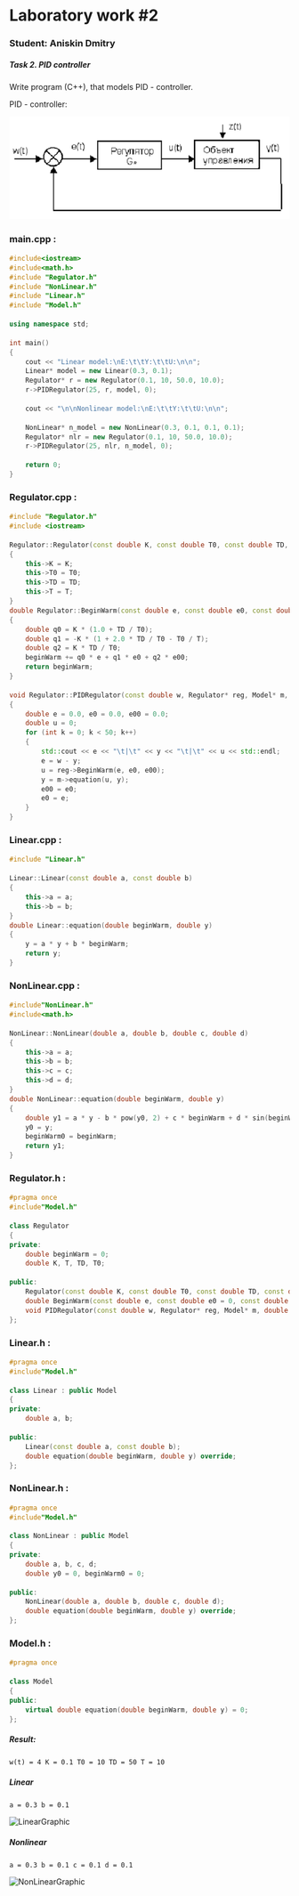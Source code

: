 # Laboratory work #2

### Student: Aniskin Dmitry
##### Task 2. PID controller

Write program (C++), that models PID - controller.

PID - controller:


![Schema](img/schema.png)





### main.cpp :
```c++
#include<iostream>
#include<math.h>
#include "Regulator.h"
#include "NonLinear.h"
#include "Linear.h"
#include "Model.h"

using namespace std;

int main()
{
	cout << "Linear model:\nE:\t\tY:\t\tU:\n\n";
	Linear* model = new Linear(0.3, 0.1);
	Regulator* r = new Regulator(0.1, 10, 50.0, 10.0);
	r->PIDRegulator(25, r, model, 0);

	cout << "\n\nNonlinear model:\nE:\t\tY:\t\tU:\n\n";

	NonLinear* n_model = new NonLinear(0.3, 0.1, 0.1, 0.1);
	Regulator* nlr = new Regulator(0.1, 10, 50.0, 10.0);
	r->PIDRegulator(25, nlr, n_model, 0);

	return 0;
}
```

### Regulator.cpp :
```c++
#include "Regulator.h"
#include <iostream>

Regulator::Regulator(const double K, const double T0, const double TD, const double T)
{
	this->K = K;
	this->T0 = T0;
	this->TD = TD;
	this->T = T;
}
double Regulator::BeginWarm(const double e, const double e0, const double e00)
{
	double q0 = K * (1.0 + TD / T0);
	double q1 = -K * (1 + 2.0 * TD / T0 - T0 / T);
	double q2 = K * TD / T0;
	beginWarm += q0 * e + q1 * e0 + q2 * e00;
	return beginWarm;
}

void Regulator::PIDRegulator(const double w, Regulator* reg, Model* m, double y)
{
	double e = 0.0, e0 = 0.0, e00 = 0.0;
	double u = 0;
	for (int k = 0; k < 50; k++)
	{
		std::cout << e << "\t|\t" << y << "\t|\t" << u << std::endl;
		e = w - y;
		u = reg->BeginWarm(e, e0, e00);
		y = m->equation(u, y);
		e00 = e0;
		e0 = e;
	}
}
```


###  Linear.cpp :
```c++
#include "Linear.h"

Linear::Linear(const double a, const double b)
{
	this->a = a;
	this->b = b;
}
double Linear::equation(double beginWarm, double y) 
{
	y = a * y + b * beginWarm;
	return y;
}
```


###  NonLinear.cpp :
```c++
#include"NonLinear.h"
#include<math.h>

NonLinear::NonLinear(double a, double b, double c, double d)
{
	this->a = a;
	this->b = b;
	this->c = c;
	this->d = d;
}
double NonLinear::equation(double beginWarm, double y) 
{
	double y1 = a * y - b * pow(y0, 2) + c * beginWarm + d * sin(beginWarm0);
	y0 = y;
	beginWarm0 = beginWarm;
	return y1;
}
```


###  Regulator.h :
```c++
#pragma once
#include"Model.h"

class Regulator
{
private:
	double beginWarm = 0;
	double K, T, TD, T0;

public:
	Regulator(const double K, const double T0, const double TD, const double T);
	double BeginWarm(const double e, const double e0 = 0, const double e00 = 0);
	void PIDRegulator(const double w, Regulator* reg, Model* m, double y);
};
```


###  Linear.h :
```c++
#pragma once
#include"Model.h"

class Linear : public Model
{
private:
	double a, b;

public:
	Linear(const double a, const double b);
	double equation(double beginWarm, double y) override;
};
```


### NonLinear.h :
```c++
#pragma once
#include"Model.h"

class NonLinear : public Model
{
private:
	double a, b, c, d;
	double y0 = 0, beginWarm0 = 0;

public:
	NonLinear(double a, double b, double c, double d);
	double equation(double beginWarm, double y) override;
};
```


### Model.h :
```c++
#pragma once

class Model
{
public:
	virtual double equation(double beginWarm, double y) = 0;
};
```

##### Result:
```w(t) = 4 K = 0.1 T0 = 10 TD = 50 T = 10```

##### Linear
 ```a = 0.3 b = 0.1```

![LinearGraphic](img/LinearGraphic.png)


##### Nonlinear
```a = 0.3 b = 0.1 c = 0.1 d = 0.1```

![NonLinearGraphic](img/NonlinearGraphic.png)